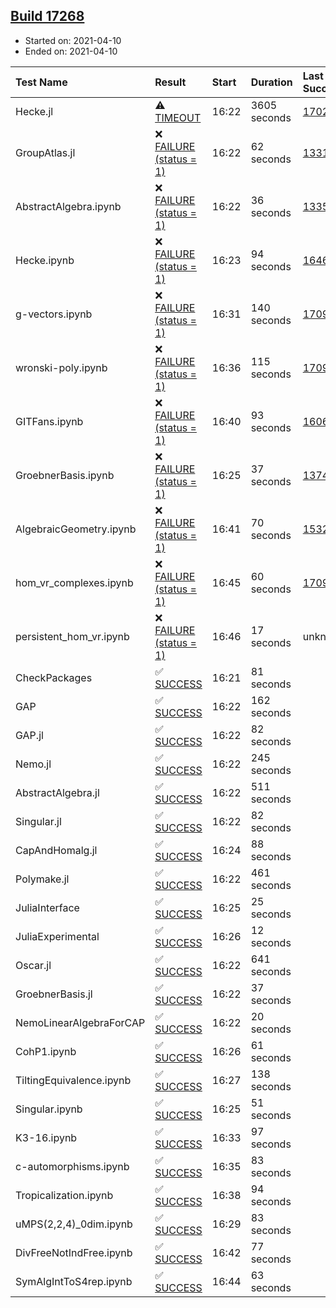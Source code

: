 ## [Build 17268](https://oscarci.mathematik.uni-kl.de/job/oscar/17268/)

* Started on: 2021-04-10
* Ended on: 2021-04-10

| Test Name    | Result | Start | Duration | Last Success | First Failure |
|:-------------|:-------|:------|:---------|:-------------|:--------------|
| Hecke.jl | ⚠ [TIMEOUT](https://oscarci.mathematik.uni-kl.de/job/oscar/17268/artifact/logs/build-17268/Hecke.jl.log) | 16:22 | 3605 seconds | [17022](https://oscarci.mathematik.uni-kl.de/job/oscar/17022/) | [17023](https://oscarci.mathematik.uni-kl.de/job/oscar/17023/) |
| GroupAtlas.jl | ❌ [FAILURE (status = 1)](https://oscarci.mathematik.uni-kl.de/job/oscar/17268/artifact/logs/build-17268/GroupAtlas.jl.log) | 16:22 | 62 seconds | [13311](https://oscarci.mathematik.uni-kl.de/job/oscar/13311/) | [13312](https://oscarci.mathematik.uni-kl.de/job/oscar/13312/) |
| AbstractAlgebra.ipynb | ❌ [FAILURE (status = 1)](https://oscarci.mathematik.uni-kl.de/job/oscar/17268/artifact/logs/build-17268/AbstractAlgebra.ipynb.log) | 16:22 | 36 seconds | [13355](https://oscarci.mathematik.uni-kl.de/job/oscar/13355/) | [13356](https://oscarci.mathematik.uni-kl.de/job/oscar/13356/) |
| Hecke.ipynb | ❌ [FAILURE (status = 1)](https://oscarci.mathematik.uni-kl.de/job/oscar/17268/artifact/logs/build-17268/Hecke.ipynb.log) | 16:23 | 94 seconds | [16463](https://oscarci.mathematik.uni-kl.de/job/oscar/16463/) | [16464](https://oscarci.mathematik.uni-kl.de/job/oscar/16464/) |
| g-vectors.ipynb | ❌ [FAILURE (status = 1)](https://oscarci.mathematik.uni-kl.de/job/oscar/17268/artifact/logs/build-17268/g-vectors.ipynb.log) | 16:31 | 140 seconds | [17099](https://oscarci.mathematik.uni-kl.de/job/oscar/17099/) | [17100](https://oscarci.mathematik.uni-kl.de/job/oscar/17100/) |
| wronski-poly.ipynb | ❌ [FAILURE (status = 1)](https://oscarci.mathematik.uni-kl.de/job/oscar/17268/artifact/logs/build-17268/wronski-poly.ipynb.log) | 16:36 | 115 seconds | [17098](https://oscarci.mathematik.uni-kl.de/job/oscar/17098/) | [17099](https://oscarci.mathematik.uni-kl.de/job/oscar/17099/) |
| GITFans.ipynb | ❌ [FAILURE (status = 1)](https://oscarci.mathematik.uni-kl.de/job/oscar/17268/artifact/logs/build-17268/GITFans.ipynb.log) | 16:40 | 93 seconds | [16068](https://oscarci.mathematik.uni-kl.de/job/oscar/16068/) | [16069](https://oscarci.mathematik.uni-kl.de/job/oscar/16069/) |
| GroebnerBasis.ipynb | ❌ [FAILURE (status = 1)](https://oscarci.mathematik.uni-kl.de/job/oscar/17268/artifact/logs/build-17268/GroebnerBasis.ipynb.log) | 16:25 | 37 seconds | [13748](https://oscarci.mathematik.uni-kl.de/job/oscar/13748/) | [13749](https://oscarci.mathematik.uni-kl.de/job/oscar/13749/) |
| AlgebraicGeometry.ipynb | ❌ [FAILURE (status = 1)](https://oscarci.mathematik.uni-kl.de/job/oscar/17268/artifact/logs/build-17268/AlgebraicGeometry.ipynb.log) | 16:41 | 70 seconds | [15322](https://oscarci.mathematik.uni-kl.de/job/oscar/15322/) | [15323](https://oscarci.mathematik.uni-kl.de/job/oscar/15323/) |
| hom_vr_complexes.ipynb | ❌ [FAILURE (status = 1)](https://oscarci.mathematik.uni-kl.de/job/oscar/17268/artifact/logs/build-17268/hom_vr_complexes.ipynb.log) | 16:45 | 60 seconds | [17099](https://oscarci.mathematik.uni-kl.de/job/oscar/17099/) | [17100](https://oscarci.mathematik.uni-kl.de/job/oscar/17100/) |
| persistent_hom_vr.ipynb | ❌ [FAILURE (status = 1)](https://oscarci.mathematik.uni-kl.de/job/oscar/17268/artifact/logs/build-17268/persistent_hom_vr.ipynb.log) | 16:46 | 17 seconds | unknown | unknown |
| CheckPackages | ✅ [SUCCESS](https://oscarci.mathematik.uni-kl.de/job/oscar/17268/artifact/logs/build-17268/CheckPackages.log) | 16:21 | 81 seconds |  |  |
| GAP | ✅ [SUCCESS](https://oscarci.mathematik.uni-kl.de/job/oscar/17268/artifact/logs/build-17268/GAP.log) | 16:22 | 162 seconds |  |  |
| GAP.jl | ✅ [SUCCESS](https://oscarci.mathematik.uni-kl.de/job/oscar/17268/artifact/logs/build-17268/GAP.jl.log) | 16:22 | 82 seconds |  |  |
| Nemo.jl | ✅ [SUCCESS](https://oscarci.mathematik.uni-kl.de/job/oscar/17268/artifact/logs/build-17268/Nemo.jl.log) | 16:22 | 245 seconds |  |  |
| AbstractAlgebra.jl | ✅ [SUCCESS](https://oscarci.mathematik.uni-kl.de/job/oscar/17268/artifact/logs/build-17268/AbstractAlgebra.jl.log) | 16:22 | 511 seconds |  |  |
| Singular.jl | ✅ [SUCCESS](https://oscarci.mathematik.uni-kl.de/job/oscar/17268/artifact/logs/build-17268/Singular.jl.log) | 16:22 | 82 seconds |  |  |
| CapAndHomalg.jl | ✅ [SUCCESS](https://oscarci.mathematik.uni-kl.de/job/oscar/17268/artifact/logs/build-17268/CapAndHomalg.jl.log) | 16:24 | 88 seconds |  |  |
| Polymake.jl | ✅ [SUCCESS](https://oscarci.mathematik.uni-kl.de/job/oscar/17268/artifact/logs/build-17268/Polymake.jl.log) | 16:22 | 461 seconds |  |  |
| JuliaInterface | ✅ [SUCCESS](https://oscarci.mathematik.uni-kl.de/job/oscar/17268/artifact/logs/build-17268/JuliaInterface.log) | 16:25 | 25 seconds |  |  |
| JuliaExperimental | ✅ [SUCCESS](https://oscarci.mathematik.uni-kl.de/job/oscar/17268/artifact/logs/build-17268/JuliaExperimental.log) | 16:26 | 12 seconds |  |  |
| Oscar.jl | ✅ [SUCCESS](https://oscarci.mathematik.uni-kl.de/job/oscar/17268/artifact/logs/build-17268/Oscar.jl.log) | 16:22 | 641 seconds |  |  |
| GroebnerBasis.jl | ✅ [SUCCESS](https://oscarci.mathematik.uni-kl.de/job/oscar/17268/artifact/logs/build-17268/GroebnerBasis.jl.log) | 16:22 | 37 seconds |  |  |
| NemoLinearAlgebraForCAP | ✅ [SUCCESS](https://oscarci.mathematik.uni-kl.de/job/oscar/17268/artifact/logs/build-17268/NemoLinearAlgebraForCAP.log) | 16:22 | 20 seconds |  |  |
| CohP1.ipynb | ✅ [SUCCESS](https://oscarci.mathematik.uni-kl.de/job/oscar/17268/artifact/logs/build-17268/CohP1.ipynb.log) | 16:26 | 61 seconds |  |  |
| TiltingEquivalence.ipynb | ✅ [SUCCESS](https://oscarci.mathematik.uni-kl.de/job/oscar/17268/artifact/logs/build-17268/TiltingEquivalence.ipynb.log) | 16:27 | 138 seconds |  |  |
| Singular.ipynb | ✅ [SUCCESS](https://oscarci.mathematik.uni-kl.de/job/oscar/17268/artifact/logs/build-17268/Singular.ipynb.log) | 16:25 | 51 seconds |  |  |
| K3-16.ipynb | ✅ [SUCCESS](https://oscarci.mathematik.uni-kl.de/job/oscar/17268/artifact/logs/build-17268/K3-16.ipynb.log) | 16:33 | 97 seconds |  |  |
| c-automorphisms.ipynb | ✅ [SUCCESS](https://oscarci.mathematik.uni-kl.de/job/oscar/17268/artifact/logs/build-17268/c-automorphisms.ipynb.log) | 16:35 | 83 seconds |  |  |
| Tropicalization.ipynb | ✅ [SUCCESS](https://oscarci.mathematik.uni-kl.de/job/oscar/17268/artifact/logs/build-17268/Tropicalization.ipynb.log) | 16:38 | 94 seconds |  |  |
| uMPS(2,2,4)_0dim.ipynb | ✅ [SUCCESS](https://oscarci.mathematik.uni-kl.de/job/oscar/17268/artifact/logs/build-17268/uMPS-2-2-4-_0dim.ipynb.log) | 16:29 | 83 seconds |  |  |
| DivFreeNotIndFree.ipynb | ✅ [SUCCESS](https://oscarci.mathematik.uni-kl.de/job/oscar/17268/artifact/logs/build-17268/DivFreeNotIndFree.ipynb.log) | 16:42 | 77 seconds |  |  |
| SymAlgIntToS4rep.ipynb | ✅ [SUCCESS](https://oscarci.mathematik.uni-kl.de/job/oscar/17268/artifact/logs/build-17268/SymAlgIntToS4rep.ipynb.log) | 16:44 | 63 seconds |  |  |
